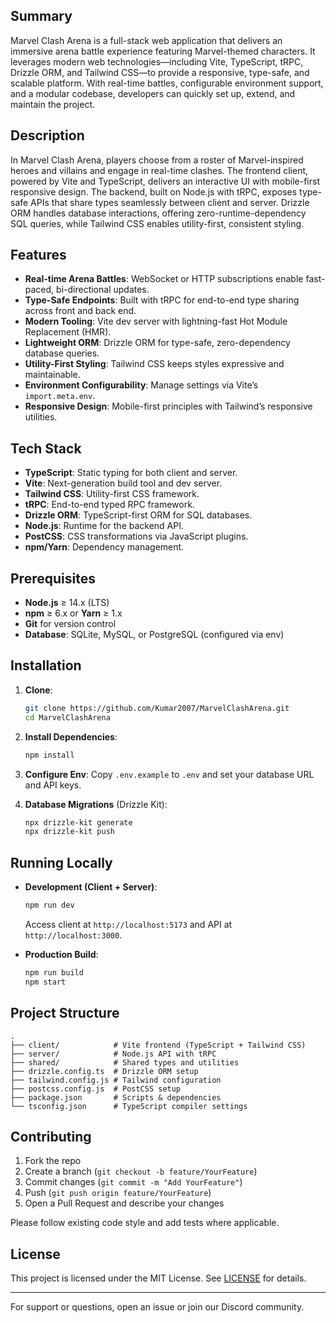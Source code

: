 ## Summary

Marvel Clash Arena is a full-stack web application that delivers an immersive arena battle experience featuring Marvel-themed characters. It leverages modern web technologies—including Vite, TypeScript, tRPC, Drizzle ORM, and Tailwind CSS—to provide a responsive, type-safe, and scalable platform. With real-time battles, configurable environment support, and a modular codebase, developers can quickly set up, extend, and maintain the project.

## Description

In Marvel Clash Arena, players choose from a roster of Marvel-inspired heroes and villains and engage in real-time clashes. The frontend client, powered by Vite and TypeScript, delivers an interactive UI with mobile-first responsive design. The backend, built on Node.js with tRPC, exposes type-safe APIs that share types seamlessly between client and server. Drizzle ORM handles database interactions, offering zero-runtime-dependency SQL queries, while Tailwind CSS enables utility-first, consistent styling.

## Features

* **Real-time Arena Battles**: WebSocket or HTTP subscriptions enable fast-paced, bi-directional updates.
* **Type-Safe Endpoints**: Built with tRPC for end-to-end type sharing across front and back end.
* **Modern Tooling**: Vite dev server with lightning-fast Hot Module Replacement (HMR).
* **Lightweight ORM**: Drizzle ORM for type-safe, zero-dependency database queries.
* **Utility-First Styling**: Tailwind CSS keeps styles expressive and maintainable.
* **Environment Configurability**: Manage settings via Vite’s `import.meta.env`.
* **Responsive Design**: Mobile-first principles with Tailwind’s responsive utilities.

## Tech Stack

* **TypeScript**: Static typing for both client and server.
* **Vite**: Next-generation build tool and dev server.
* **Tailwind CSS**: Utility-first CSS framework.
* **tRPC**: End-to-end typed RPC framework.
* **Drizzle ORM**: TypeScript-first ORM for SQL databases.
* **Node.js**: Runtime for the backend API.
* **PostCSS**: CSS transformations via JavaScript plugins.
* **npm/Yarn**: Dependency management.

## Prerequisites

* **Node.js** ≥ 14.x (LTS)
* **npm** ≥ 6.x or **Yarn** ≥ 1.x
* **Git** for version control
* **Database**: SQLite, MySQL, or PostgreSQL (configured via env)

## Installation

1. **Clone**:

   ```bash
   git clone https://github.com/Kumar2007/MarvelClashArena.git
   cd MarvelClashArena
   ```
2. **Install Dependencies**:

   ```bash
   npm install
   ```
3. **Configure Env**:
   Copy `.env.example` to `.env` and set your database URL and API keys.
4. **Database Migrations** (Drizzle Kit):

   ```bash
   npx drizzle-kit generate
   npx drizzle-kit push
   ```

## Running Locally

* **Development (Client + Server)**:

  ```bash
  npm run dev
  ```

  Access client at `http://localhost:5173` and API at `http://localhost:3000`.

* **Production Build**:

  ```bash
  npm run build
  npm start
  ```

## Project Structure

```
.
├── client/            # Vite frontend (TypeScript + Tailwind CSS)
├── server/            # Node.js API with tRPC
├── shared/            # Shared types and utilities
├── drizzle.config.ts  # Drizzle ORM setup
├── tailwind.config.js # Tailwind configuration
├── postcss.config.js  # PostCSS setup
├── package.json       # Scripts & dependencies
└── tsconfig.json      # TypeScript compiler settings
```

## Contributing

1. Fork the repo
2. Create a branch (`git checkout -b feature/YourFeature`)
3. Commit changes (`git commit -m "Add YourFeature"`)
4. Push (`git push origin feature/YourFeature`)
5. Open a Pull Request and describe your changes

Please follow existing code style and add tests where applicable.

## License

This project is licensed under the MIT License. See [LICENSE](LICENSE) for details.

---

For support or questions, open an issue or join our Discord community.
